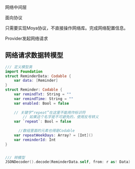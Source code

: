 网络中间层

面向协议

只需要实现Moya协议，不直接操作网络库。完成网络配置信息。

Provider发起网络请求



## 网络请求数据转模型

```swift
/// 定义模型类
import Foundation
struct ReminderData: Codable {
    var data: [Reminder]
}
struct Reminder: Codable {
    var remindTxt: String = ""
    var remindTime: String = ""
    var enabled: Bool = false
  
  	// 关键字“repeat”在这里不能用作标识符
		// 如果这个名字是不可避免的，使用反号转义
    var `repeat`: Bool = false
  
	  //数组里面的元素也得是Codable
    var repeatWeekDays: Array? = [Int]()
    var reminderId: Int
}


/// 转模型
JSONDecoder().decode(ReminderData.self, from: r as! Data)
```

